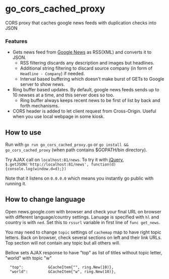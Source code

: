# go_cors_cached_proxy
CORS proxy that caches google news feeds with duplication checks into JSON

### Features
  - Gets news feed from [Google News](news.google.com) as RSS(XML) and converts it to JSON.
    - RSS filtering discards any description and images but headlines.
    - Additional string filtering to discard source company (in form of `Headline - Company`) if needed.
    - Interval based buffering which doesn't make burst of GETs to Google server to show news.
  - Ring buffer based updates. By default, google news feeds sends up to 10 newses at a time, and this server does so too.
    - Ring buffer always keeps recent news to be first of list by back and forth mechanisms.
  - CORS header is added to let client request from Cross-Origin. Useful when you use local webpage in some kiosk.

## How to use
  Run with `go run go_cors_cached_proxy.go` or `go install && go_cors_cached_proxy` (when path contains $GOPATH/bin directory).

  Try AJAX call on `localhost:81/news`. To try it with [jQuery](jquery.com), `$.getJSON('http://localhost:81/news', function(d){console.log(window.d=d);})`
  
  Note that it listens on `0.0.0.0` which means you instantly go public with running it.

## How to change language
  Open news.google.com with browser and check your final URL on browser with different language/country settings.
  Lanuage is specified with `hl` and country is with `ned`.
  Set this to `rssurl` variable in first line of `func get_news`.

  You may need to change `topic` settings of `cachemap` map to have right topic letters.
  Back on browser, check several sections on left and their link URLs.
  Top section will not contain any topic but all others will.

  Bellow sets AJAX response to have "top" as list of titles without topic letter, "world" with topic "w"
  ```
    "top":           &CacheItem{"", ring.New(10)},
    "world":         &CacheItem{"w", ring.New(10)},
  ```
